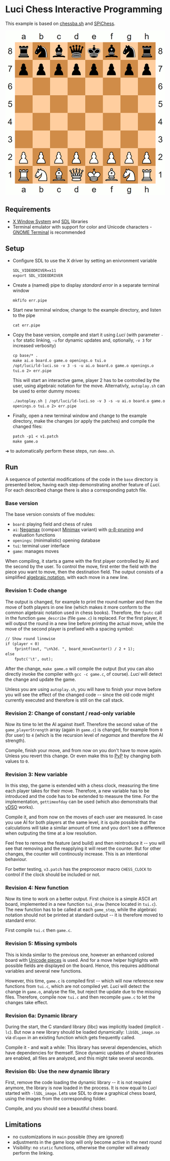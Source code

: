 Luci Chess Interactive Programming
==================================

This example is based on [chessba.sh](https://github.com/thelazt/chessbash) and [SPiChess](https://gitlab.cs.fau.de/i4/spic/chess).

![Chess board](images/board.png)


Requirements
------------

  * [X Window System](https://en.wikipedia.org/wiki/X_Window_System) and [SDL](https://www.libsdl.org/) libraries
  * Terminal emulator with support for color and Unicode characters - [GNOME Terminal](https://wiki.gnome.org/Apps/Terminal) is recommended


Setup
-----

  * Configure SDL to use the X driver by setting an enivronment variable
    ```
    SDL_VIDEODRIVER=x11
    export SDL_VIDEODRIVER
    ```
  * Create a (named) pipe to display *standard error* in a separate terminal window
    ```
    mkfifo err.pipe
    ```
  * Start new terminal window, change to the example directory, and listen to the pipe
    ```
    cat err.pipe
    ```
  * Copy the base version, compile and start it using *Luci*
    (with parameter `-s` for static linking, `-u` for dynamic updates and, optionally, `-v 3` for increased verbosity)
    ```
    cp base/* .
    make ai.o board.o game.o openings.o tui.o
    /opt/luci/ld-luci.so -v 3 -s -u ai.o board.o game.o openings.o tui.o 2> err.pipe
    ```
    This will start an interactive game, player 2 has to be controlled by the user, using algebraic notation for the move.
    Alternativly, `autoplay.sh` can be used to enter dummy moves:
    ```
    ./autoplay.sh | /opt/luci/ld-luci.so -v 3 -s -u ai.o board.o game.o openings.o tui.o 2> err.pipe
    ```
  * Finally, open a new terminal window and change to the example directory, make the changes (or apply the patches) and compile the changed files:
    ```
    patch -p1 < v1.patch
    make game.o
    ```

➜ to automatically perform these steps, run `demo.sh`.


Run
---

A sequence of potential modifications of the code in the `base` directory is presented below, having each step demonstrating another feature of *Luci*.
For each described change there is also a corresponding patch file.

### Base version

The base version consists of five modules:

  * `board`: playing field and chess of rules
  * `ai`: [Negamax](https://en.wikipedia.org/wiki/Negamax) (compact [Minimax](https://en.wikipedia.org/wiki/Minimax) variant) with [α-β-pruning](https://en.wikipedia.org/wiki/Alpha%E2%80%93beta_pruning) and evaluation functions
  * `openings`: (minimalistic) opening database
  * `tui`: terminal user interface
  * `game`: manages moves

When compiling, it starts a game with the first player controlled by AI and the second by the user.
To control the move, first enter the field with the piece you want to move, then the destination field.
The output consists of a simplified [algebraic notation](https://en.wikipedia.org/wiki/Algebraic_notation_(chess)), with each move in a new line.


### Revision 1: Code change

The output is changed, for example to print the round number and then the move of both players in one line (which makes it more conform to the common algebraic notation used in chess books).
Therefore, the `fputc` call in the function `game_describe` (file `game.c`) is replaced.
For the first player, it will output the round in a new line before printing the actual move, while the move of the second player is prefixed with a spacing symbol:
```
// Show round linewise
if (player < 0)
	fprintf(out, "\n%3d. ", board_moveCounter() / 2 + 1);
else
	fputc('\t', out);
```
After the change, `make game.o` will compile the output (but you can also directly invoke the compiler with `gcc -c game.c`, of course).
*Luci* will detect the change and update the game.

Unless you are using `autoplay.sh`, you will have to finish your move before you will see the effect of the changed code -- since the old code might currently executed and therefore is still on the call stack.


### Revision 2: Change of constant / read-only variable

Now its time to let the AI against itself.
Therefore the second value of the `game_playerStrength` array (again in `game.c`) is changed, for example from `0` (for user) to `4` (which is the recursion level of *negamax* and therefore the AI strength).

Compile, finish your move, and from now on you don't have to move again.
Unless you revert this change.
Or even make this to [PvP](https://en.wikipedia.org/wiki/Player_versus_player) by changing both values to `0`.


### Revision 3: New variable

In this step, the game is extended with a chess clock, measuring the time each player takes for their move.
Therefore, a new variable has to be introduced and the code has to be extended to measure the time.
For the implementation, `gettimeofday` can be used (which also demonstraits that [vDSO](https://en.wikipedia.org/wiki/VDSO) works).

Compile it, and from now on the moves of each user are measured.
In case you use AI for both players at the same level, it is quite possible that the calculations will take a similar amount of time and you don't see a difference when outputing the time at a low resolution.

Feel free to remove the feature (and build) and then reintroduce it -- you will see that removing and the reapplying it will reset the counter.
But for other changes, the counter will continously increase.
This is an intentional behaviour.

For better testing, `v3.patch` has the preprocesor macro `CHESS_CLOCK` to control if the clock should be included or not.


### Revision 4: New function

Now its time to work on a better output.
First choice is a simple ASCII art board, implemented in a new function `tui_draw` (hence located in `tui.c`).
The new function has to be called at each `game_step`, while the algebraic notation should not be printed at standard output -- it is therefore moved to standard error.

First compile `tui.c` then `game.c`.


### Revision 5: Missing symbols

This is kinda similar to the previous one, however an enhanced colored board with [Unicode pieces](https://en.wikipedia.org/wiki/Chess_symbols_in_Unicode) is used.
And for a move helper highlights with possible fields are displayed on the board.
Hence, this requires additional variables and several new functions.

However, this time, `game.c` is compiled first -- which will now reference new functions from `tui.c`, which are not compiled yet.
*Luci* will detect the change in `game.o`, analyse the file, but reject the update due to the missing files.
Therefore, compile now `tui.c` and then recompile `game.c` to let the changes take effect.


### Revision 6a: Dynamic library

During the start, the C standard library (libc) was implicitly loaded (implicit `-lc`).
But now a new library should be loaded dynamically:
`libSDL_image.so` via `dlopen` in an existing function which gets frequently called.

Compile it - and wait a while:
This library has several dependencies, which have dependencies for themself.
Since dynamic updates of shared libraries are enabled, all files are analyzed, and this might take several seconds.


### Revision 6b: Use the new dynamic library

First, remove the code loading the dynamic library -- it is not required anymore, the library is now loaded in the process.
It is now equal to *Luci* started with `-lSDL_image`.
Lets use SDL to draw a graphical chess board, using the images from the corresponding folder.

Compile, and you should see a beautiful chess board.


Limitations
-----------
 * no customizations in `main` possible (they are ignored)
 * adjustments in the game loop will only become active in the next round
 * Visibility: no `static` functions, otherwise the compiler will already perform the linking.
